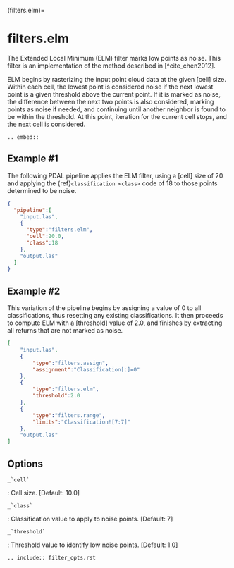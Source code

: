 (filters.elm)=

# filters.elm

The Extended Local Minimum (ELM) filter marks low points as noise. This filter
is an implementation of the method described in [^cite_chen2012].

ELM begins by rasterizing the input point cloud data at the given [cell] size.
Within each cell, the lowest point is considered noise if the next lowest point
is a given threshold above the current point. If it is marked as noise, the
difference between the next two points is also considered, marking points as
noise if needed, and continuing until another neighbor is found to be within the
threshold. At this point, iteration for the current cell stops, and the next
cell is considered.

```{eval-rst}
.. embed::
```

## Example #1

The following PDAL pipeline applies the ELM filter, using a [cell] size of 20
and
applying the {ref}`classification <class>` code of 18 to those points
determined to be noise.

```json
{
  "pipeline":[
    "input.las",
    {
      "type":"filters.elm",
      "cell":20.0,
      "class":18
    },
    "output.las"
  ]
}
```

## Example #2

This variation of the pipeline begins by assigning a value of 0 to all
classifications, thus resetting any existing classifications. It then proceeds
to compute ELM with a [threshold] value of 2.0, and finishes by extracting all
returns that are not marked as noise.

```json
[
    "input.las",
    {
        "type":"filters.assign",
        "assignment":"Classification[:]=0"
    },
    {
        "type":"filters.elm",
        "threshold":2.0
    },
    {
        "type":"filters.range",
        "limits":"Classification![7:7]"
    },
    "output.las"
]
```

## Options

`` _`cell` ``

: Cell size. \[Default: 10.0\]

`` _`class` ``

: Classification value to apply to noise points. \[Default: 7\]

`` _`threshold` ``

: Threshold value to identify low noise points. \[Default: 1.0\]

```{eval-rst}
.. include:: filter_opts.rst
```
